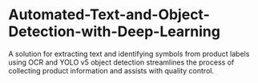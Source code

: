 # Automated-Text-and-Object-Detection-with-Deep-Learning
A solution for extracting text and identifying symbols from product labels using OCR and YOLO v5 object detection streamlines the process of collecting product information and assists with quality control.
